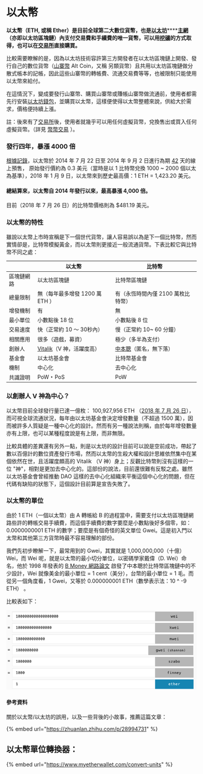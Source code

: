 # 以太幣

**以太幣（ETH, 或稱 Ether）是目前全球第二大數位貨幣，也是**[**以太坊**](ethereum.md)****[**主網**](blockchain-dev/mainnet.md)**（亦即以太坊區塊鏈）內支付交易費和手續費的唯一貨幣，可以用**[**挖礦**](wa/)**的方式取得，也可以在**[**交易所**](jiao-yi-suo/)**直接購買。**

比較需要瞭解的是，因為以太坊技術容許第三方開發者在以太坊區塊鏈上開發、發行自己的數位貨幣（[山寨幣](tong/shan-zhai.md) Alt Coin，又稱 另類貨幣）且共用以太坊區塊鏈做分散式帳本的記帳，因此這些山寨幣的轉帳費、流通交易費等等，也被限制只能使用以太幣來給付。

在這情況下，變成要發行山寨幣、購買山寨幣或賺帳山寨幣做流通前，使用者都需先行安裝[以太坊錢包](wallet/yi-tai-fang-bao/)，並購買以太幣，這樣便使得以太幣整體來說，供給大於需求，價格便持續上漲。

註：後來有了[交易所](jiao-yi-suo/)後，使用者就幾乎可以用任何虛擬貨幣，兌換售出或買入任何虛擬貨幣。（詳見 [幣幣交易](jiao-yi-suo/jiao-yi/) ）。

### 發行四年，暴漲 4000 倍

[根據記錄](https://www.quora.com/What-was-the-price-of-Ether-on-Ethereum-presale)，以太幣於 2014 年 7 月 22 日至 2014 年 9 月 2 日進行為期 [42](mi-yin/21000000/42.md) 天的線上預售， 原始發行價約為 0.3 美元（當時是以 1 比特幣兌換 1000 \~ 2000 個以太為基準），2018 年 1 月 9 日，以太幣來到歷史最高價：1 ETH = 1,423.20 美元。

#### 總結算來，以太幣自 2014 年發行以來，最高暴漲 4,000 倍。

目前（2018 年 7 月 26 日）的比特幣價格則為 $481.19 美元。

### 以太幣的特性

雖說以太幣上市時宣稱是下一個世代貨幣，讓人容易誤以為是下一個比特幣，然而實情卻是，比特幣模擬黃金，而以太幣則更接近一般流通貨幣。下表比較它與比特幣不同之處：

|       | **以太幣**                                      | **比特幣**                   |
| ----- | -------------------------------------------- | ------------------------- |
| 區塊鏈網路 | 以太坊區塊鏈                                       | 比特幣區塊鏈                    |
| 總量限制  | 無（每年最多增發 1200 萬 ETH ）                        | 有（永恆時間內僅 2100 萬枚比特幣）      |
| 增發機制  | 有                                            | 無                         |
| 最小單位  | 小數點後 18 位                                    | 小數點後 8 位                  |
| 交易速度  | 快（正常約 10 ～ 30秒內）                             | 慢（正常約 10\~ 60 分鐘）         |
| 相關應用  | 很多（遊戲，募資）                                    | 極少（多半為支付）                 |
| 創辦人   | [Vitalik](mi-yin/vitalikv-shen.md)（V 神，活躍度高） | [中本聰](zhong-ben/)（匿名，無下落） |
| 基金會   | 以太坊基金會                                       | 比特幣基金會                    |
| 機制    | 中心化                                          | 去中心化                      |
| 共識證明  | PoW ‣ PoS                                    | PoW                       |

### 以創辦人 V 神為中心？

以太幣目前全球發行量已達一億枚： 100,927,956 ETH （[2018 年 7 月 26 日](https://coinmarketcap.com/currencies/ethereum/)），而可視全球流通狀況，每年由以太坊基金會決定增發數量（不超過 1500 萬），因而被許多人質疑是一種中心化的設計。然而有另一種說法則稱，由於每年增發數量亦有上限，也可以某種程度說是有上限，而非無限。

比較具體的差異還有另外一點，則是以太坊的設計目前可以說是空前成功，帶起了數以百億計的數位資產發行市場，然而以太幣的生殺大權和設計思維依然集中在某個依然在世，且活躍度頗高的 Vitalik （V 神）身上；反觀比特幣則沒有這樣的一位 "神"，相對是更加去中心化的。這部份的說法，目前還很難有反駁之處。雖然以太坊基金會曾經推動 DAO 這樣的去中心化組織來平衡這個中心化的問題，但在代碼有缺陷的狀態下，這個設計目前算是宣告失敗了。

### 以太幣的單位

由於 1 ETH（一個以太幣）由 A 轉帳給 B 的過程當中，需要支付以太坊區塊鏈網路些許的轉帳交易手續費，而這個手續費的數字要麼是小數點後好多個零，如：0.0000000001 ETH 的數字；要麼是有個奇怪的英文單位 Gwei。這是初入門以太幣和其他第三方貨幣時最不容易理解的部份。

我們先初步瞭解一下，最常用到的 Gwei，其實就是 1,000,000,000（十億）Wei，而 Wei 呢，就是以太幣的最小切分單位，以密碼學家戴偉（D. Wei）命名，他於 1998 年發表的 [B Money 網路論文](http://www.weidai.com/bmoney.txt) 啟發了中本聰於比特幣區塊鏈中的不少設計，Wei 就像美金的最小單位 = 1 cent（美分），台幣的最小單位 = 1 毛。而從另一個角度看，1 Gwei，又等於 0.000000001 ETH（數學表示法：10 ^ -9 ETH） 。

比較表如下：

![取自： https://www.myetherwallet.com/convert-units ](.gitbook/assets/undefined.png)

#### 參考資料

關於以太幣/以太坊的誤用，以及一些背後的小故事，推薦這篇文章：

{% embed url="https://zhuanlan.zhihu.com/p/28994731" %}

## 以太幣單位轉換器：

{% embed url="https://www.myetherwallet.com/convert-units" %}

